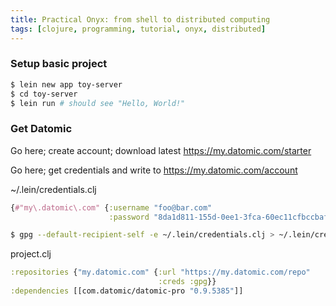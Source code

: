 ```yaml
---
title: Practical Onyx: from shell to distributed computing
tags: [clojure, programming, tutorial, onyx, distributed]
---
```


### Setup basic project

```bash
$ lein new app toy-server
$ cd toy-server
$ lein run # should see "Hello, World!"
```

### Get Datomic

Go here; create account; download latest
https://my.datomic.com/starter

Go here; get credentials and write to
https://my.datomic.com/account

~/.lein/credentials.clj
```clojure
{#"my\.datomic\.com" {:username "foo@bar.com"
                      :password "8da1d811-155d-0ee1-3fca-60ec11cfbccbaf"}}
```

```bash
$ gpg --default-recipient-self -e ~/.lein/credentials.clj > ~/.lein/credentials.clj.gpg
```

project.clj
```clojure
:repositories {"my.datomic.com" {:url "https://my.datomic.com/repo"
                                 :creds :gpg}}
:dependencies [[com.datomic/datomic-pro "0.9.5385"]]
```
